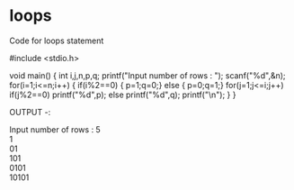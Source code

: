 # loops
Code for loops statement


#include <stdio.h>

void main()
{
   int i,j,n,p,q;
   printf("Input number of rows : ");
   scanf("%d",&n);
   for(i=1;i<=n;i++)
   {
     if(i%2==0)
     { p=1;q=0;}
     else
     { p=0;q=1;}
      for(j=1;j<=i;j++)
	 if(j%2==0)
	    printf("%d",p);
	 else
	    printf("%d",q);
     printf("\n");
   }
} 


OUTPUT -:

Input number of rows : 5                                                                                      
1                                                                                                             
01                                                                                                            
101                                                                                                           
0101                                                                                                          
10101
